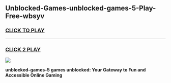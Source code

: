 
## Unblocked-Games-unblocked-games-5-Play-Free-wbsyv
<h3>
<a href="https://premium76.site?title=unblocked-games-5&ref=10A">CLICK TO PLAY</a></h3>
<hr>

<h3>
<a href="https://premium76.site?title=unblocked-games-5&ref=10A">CLICK 2 PLAY</a>
  
</h3>

<a href="https://premium76.site?title=unblocked-games-5&ref=10A"><img src="https://clearcache.store/games.png"></a>


**unblocked-games-5 games unblocked: Your Gateway to Fun and Accessible Online Gaming**
